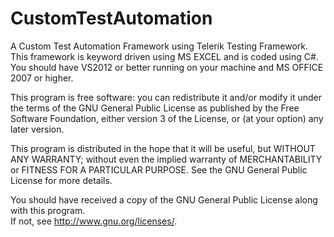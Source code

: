CustomTestAutomation
====================

A Custom Test Automation Framework using Telerik Testing Framework. This framework is keyword driven using MS EXCEL and is 
coded using C#. You should have VS2012 or better running on your machine and MS OFFICE 2007 or higher.

This program is free software: you can redistribute it and/or modify it under the terms of the GNU General Public License as published by the Free Software Foundation, either version 3 of the License, or (at your option) any later version.

This program is distributed in the hope that it will be useful, but WITHOUT ANY WARRANTY; without even the implied warranty of
MERCHANTABILITY or FITNESS FOR A PARTICULAR PURPOSE.  See the GNU General Public License for more details.

You should have received a copy of the GNU General Public License along with this program.  
If not, see <http://www.gnu.org/licenses/>.






